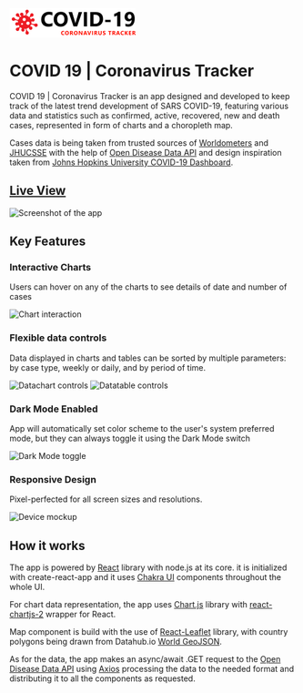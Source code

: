 ![Covid Tracker Logo](https://raw.githubusercontent.com/glyxs/covid-19-tracker/master/public/logo.png)

# COVID 19 | Coronavirus Tracker

COVID 19 | Coronavirus Tracker is an app designed and developed to keep track of the latest trend development of SARS COVID-19, featuring various data and statistics such as confirmed, active, recovered, new and death cases, represented in form of charts and a choropleth map.

Cases data is being taken from trusted sources of [Worldometers](https://www.worldometers.info/coronavirus/) and [JHUCSSE](https://github.com/CSSEGISandData/COVID-19) with the help of [Open Disease Data API](https://disease.sh/) and design inspiration taken from [Johns Hopkins University COVID-19 Dashboard](https://coronavirus.jhu.edu/map.html).

## [Live View](https://covid-corona-tracker.netlify.app/)

![Screenshot of the app](https://i.ibb.co/rfWM5r9/screencapture-localhost-3000-2021-04-28-11-03-37.png)

## Key Features

### Interactive Charts

Users can hover on any of the charts to see details of date and number of cases

![Chart interaction](https://i.giphy.com/media/mwqeHA92G17EdXiS42/giphy.webp)

### Flexible data controls

Data displayed in charts and tables can be sorted by multiple parameters: by case type, weekly or daily, and by period of time.

![Datachart controls](https://i.giphy.com/media/Ppj1A9OkPacRoRwRvk/giphy.webp)
![Datatable controls](https://i.giphy.com/media/DF2tLWnYNG4xFdTgfy/giphy.webp)

### Dark Mode Enabled

App will automatically set color scheme to the user's system preferred mode, but they can always toggle it using the Dark Mode switch

![Dark Mode toggle](https://i.giphy.com/media/bv7sDk2WrQAVFOO5of/giphy.webp)

### Responsive Design

Pixel-perfected for all screen sizes and resolutions.

![Device mockup](https://i.ibb.co/FnWvqPW/Screenshot-2021-04-28-115957.png)

## How it works

The app is powered by [React](https://reactjs.org/) library with node.js at its core. it is initialized with create-react-app and it uses [Chakra UI](https://github.com/chakra-ui/chakra-ui) components throughout the whole UI.

For chart data representation, the app uses [Chart.js](https://www.chartjs.org/) library with [react-chartjs-2](https://github.com/reactchartjs/react-chartjs-2) wrapper for React.

Map component is build with the use of [React-Leaflet](https://react-leaflet.js.org/) library, with country polygons being drawn from Datahub.io [World GeoJSON](https://datahub.io/core/geo-countries).

As for the data, the app makes an async/await .GET request to the [Open Disease Data API](https://disease.sh/) using [Axios](https://github.com/axios/axios) processing the data to the needed format and distributing it to all the components as requested.
